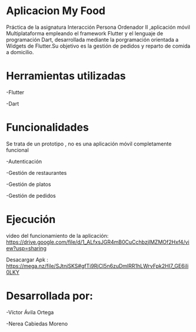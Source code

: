 # Aplicacion My Food

Práctica de la asignatura Interacción Persona Ordenador II ,aplicación móvil Multiplataforma empleando el framework Flutter y el lenguaje de programación Dart, desarrollada mediante la porgramación orientada a Widgets de Flutter.Su objetivo es la gestión de pedidos y reparto de comida a domicilio.

# Herramientas utilizadas

-Flutter

-Dart

# Funcionalidades

Se trata de un prototipo , no es una aplicación móvil completamente funcional

-Autenticación

-Gestión de restaurantes

-Gestión de platos

-Gestión de pedidos


# Ejecución 

video del funcionamiento de la aplicación: https://drive.google.com/file/d/1_ALfxsJGR4mB0CuCchbzjlMZMOf2Hxf4/view?usp=sharing

Desacargar Apk : https://mega.nz/file/SJtnjSKS#gfTi9RjCI5n6zuDmlRR1hLWrvFpk2HI7_GE6iIi0LKY


# Desarrollada por:

-Víctor Ávila Ortega

-Nerea Cabiedas Moreno

